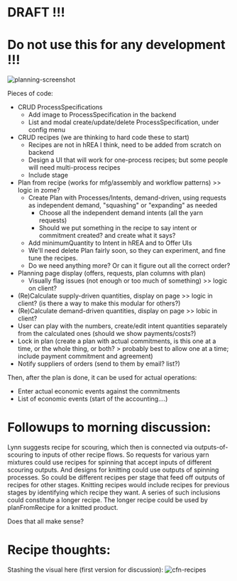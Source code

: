 # DRAFT !!! 
# Do not use this for any development !!!

![planning-screenshot](https://github.com/Carbon-Farm-Network/Requirements-Doc/assets/3776081/0ac31a44-102b-4e8c-93df-50b1463852d3)

Pieces of code:

* CRUD ProcessSpecifications
   * Add image to ProcessSpecification in the backend
   * List and modal create/update/delete ProcessSpecification, under config menu
* CRUD recipes (we are thinking to hard code these to start)
   * Recipes are not in hREA I think, need to be added from scratch on backend
   * Design a UI that will work for one-process recipes; but some people will need multi-process recipes
   * Include stage
* Plan from recipe (works for mfg/assembly and workflow patterns) >> logic in zome? 
   * Create Plan with Processes/Intents, demand-driven, using requests as independent demand, "squashing" or "expanding" as needed
       * Choose all the independent demand intents (all the yarn requests)
       * Should we put something in the recipe to say intent or commitment created?  and create what it says?
   * Add minimumQuantity to Intent in hREA and to Offer UIs
   * We'll need delete Plan fairly soon, so they can experiment, and fine tune the recipes.
   * Do we need anything more?  Or can it figure out all the correct order?
* Planning page display (offers, requests, plan columns with plan)
   * Visually flag issues (not enough or too much of something) >> logic on client?
* (Re)Calculate supply-driven quantities, display on page >> logic in client? (is there a way to make this modular for others?)
* (Re)Calculate demand-driven quantities, display on page >> lobic in client?
* User can play with the numbers, create/edit intent quantities separately from the calculated ones (should we show payments/costs?)
* Lock in plan (create a plan with actual commitments, is this one at a time, or the whole thing, or both? > probably best to allow one at a time;  include payment commitment and agreement)
* Notify suppliers of orders (send to them by email?  list?)

Then, after the plan is done, it can be used for actual operations:

* Enter actual economic events against the commitments
* List of economic events (start of the accounting....)

# Followups to morning discussion:

Lynn suggests recipe for scouring, which then is connected via outputs-of-scouring to inputs of other recipe flows. So requests for various yarn mixtures could use recipes for spinning that accept inputs of different scouring outputs. And designs for knitting could use outputs of spinning processes. So could be different recipes per stage that feed off outputs of recipes for other stages. Knitting recipes would include recipes for previous stages by identifying which recipe they want. A series of such inclusions could constitute a longer recipe. The longer recipe could be used by planFromRecipe for a knitted product.

Does that all make sense?

# Recipe thoughts:

Stashing the visual here (first version for discussion):
![cfn-recipes](https://github.com/Carbon-Farm-Network/Requirements-Doc/assets/3776081/f6caf87f-332f-4d8d-9377-edcc264f5950)



